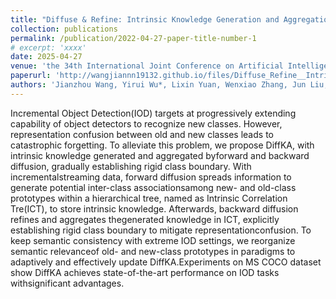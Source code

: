 ```yaml
---
title: "Diffuse & Refine: Intrinsic Knowledge Generation and Aggregation for Incremental Object Detection"
collection: publications
permalink: /publication/2022-04-27-paper-title-number-1
# excerpt: 'xxxx'
date: 2025-04-27
venue: 'the 34th International Joint Conference on Artificial Intelligence'
paperurl: 'http://wangjiannn19132.github.io/files/Diffuse_Refine__Intrinsic_Knowledge_Generation_and_Aggregation_for_Incremental_Object_Detection_camera_ready.pdf'
authors: 'Jianzhou Wang, Yirui Wu*, Lixin Yuan, Wenxiao Zhang, Jun Liu, Junyang Chen, Huan Wang, and Wenhai Wang'
---
```


Incremental Object Detection(IOD) targets at progressively extending capability of object detectors to recognize new classes. However, representation confusion between old and new classes leads to catastrophic forgetting. To alleviate this problem, we propose DiffKA, with intrinsic knowledge generated and aggregated byforward and backward diffusion, gradually establishing rigid class boundary. With incrementalstreaming data, forward diffusion spreads information to generate potential inter-class associationsamong new- and old-class prototypes within a hierarchical tree, named as Intrinsic Correlation Tre(ICT), to store intrinsic knowledge. Afterwards, backward diffusion refines and aggregates thegenerated knowledge in ICT, explicitly establishing rigid class boundary to mitigate representationconfusion.  To keep semantic consistency with extreme IOD settings, we reorganize semantic relevanceof old- and new-class prototypes in paradigms to adaptively and effectively update DiffKA.Experiments on MS COCO dataset show DiffKA achieves state-of-the-art performance on IOD tasks withsignificant advantages.
